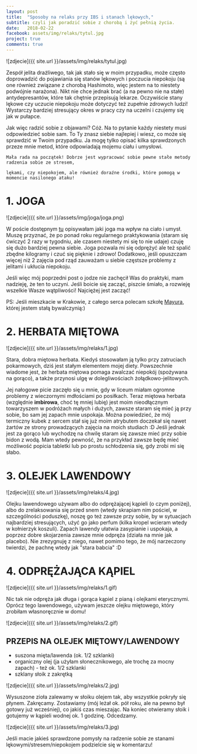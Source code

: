 ```yaml
---
layout: post
title:  "Sposoby na relaks przy IBS i stanach lękowych,"
subtitle: czyli jak poradzić sobie z chorobą i żyć pełnią życia.
date:   2018-02-22
facebook: assets/img/relaks/tytul.jpg
project: true
comments: true
---
```


![zdjecie]({{ site.url }}/assets/img/relaks/tytul.jpg)

Zespół jelita drażliwego, tak jak stało się w moim przypadku, może często doprowadzić do pojawiania się stanów lękowych i poczucia niepokoju (są one również związane z chorobą Hashimoto, więc jestem na to niestety podwójnie narażona). Nikt nie chce jednak brać (a na pewno nie na stałe) antydepresantów, które tak chętnie przepisują lekarze. Oczywiście stany lękowe czy uczucie niepokoju może dotyczyć też zupełnie zdrowych ludzi! Wystarczy bardziej stresujący okres w pracy czy na uczelni i czujemy się jak w pułapce. 

Jak więc radzić sobie z objawami? Cóż. Na to pytanie każdy niestety musi odpowiedzieć sobie sam. To Ty znasz siebie najlepiej i wiesz, co może się sprawdzić w Twoim przypadku. Ja mogę tylko opisać kilka sprawdzonych przeze mnie metod, które odpowiadają mojemu ciału i umysłowi. 

    Mała rada na początek! Dobrze jest wypracować sobie pewne stałe metody radzenia sobie ze stresem,
    
    lękami, czy niepokojem, ale również doraźne środki, które pomogą w momencie nasilonego ataku!
    

# 1. JOGA

![zdjecie]({{ site.url }}/assets/img/joga/joga.png)

W poście dostępnym [tu](http://pokarmlove.com.pl/joga-ulga-w-ibs/) opisywałam jaki joga ma wpływ na ciało i umysł. Muszę przyznać, że po ponad roku regularnego praktykowania (staram się ćwiczyć 2 razy w tygodniu, ale czasem niestety mi się to nie udaje) czuję się dużo bardziej pewna siebie. Joga pozwala mi się odprężyć ale też spalić zbędne kilogramy i czuć się pięknie i zdrowo! Dodatkowo, jeśli opuszczam więcej niż 2 zajęcia pod rząd zauważam u siebie częstsze problemy z jelitami i ukłucia niepokoju.

Jeśli więc mój poprzedni post o jodze nie zachęcił Was do praktyki, mam nadzieję, że ten to uczyni. Jeśli boicie się zacząć, piszcie śmiało, a rozwieję wszelkie Wasze wątpliwości! Najciężej jest zacząć!

PS: Jeśli mieszkacie w Krakowie, z całego serca polecam szkołę [Mayura](http://jogawkrakowie.pl/zajecia/), której jestem stałą bywalczynią:)

# 2. HERBATA MIĘTOWA

![zdjecie]({{ site.url }}/assets/img/relaks/1.jpg)

Stara, dobra miętowa herbata. Kiedyś stosowałam ją tylko przy zatruciach pokarmowych, dziś jest stałym elementem mojej diety. Powszechnie wiadome jest, że herbata miętowa pomaga zwalczać niepokój (spożywana na gorąco), a także przynosi ulgę w dolegliwościach żołądkowo-jelitowych.

Jej nałogowe picie zaczęło się u mnie, gdy w liceum miałam ogromne problemy z wieczornymi mdłościami po posiłkach. Teraz miętowa herbata (względnie **imbirowa**, choć tę mniej lubię) jest moim nieodłącznym towarzyszem w podróżach małych i dużych, zawsze staram się mieć ją przy sobie, bo sam jej zapach mnie uspokaja. Można powiedzieć, że mój termiczny kubek z sercem stał się już moim atrybutem  doczekał się nawet żartów ze strony prowadzących zajęcia na moich studiach :D 
Jeśli jednak jest za gorąco lub wychodzę na chwilę staram się zawsze mieć przy sobie bidon z wodą. Mam wtedy pewność, że na przykład zawsze będę mieć możliwość popicia tabletki lub po prostu schłodzenia się, gdy zrobi mi się słabo.

# 3. OLEJEK LAWENDOWY

![zdjecie]({{ site.url }}/assets/img/relaks/4.jpg)

Olejku lawendowego używam albo do odprężającej kąpieli (o czym poniżej), albo do zrelaksowania się przed snem (wtedy skrapiam nim pościel, w szczególności poduszkę), noszę go też zawsze przy sobie, by w sytuacjach najbardziej stresujących, użyć go jako perfum (kilka kropel wcieram wtedy w kołnierzyk koszuli). Zapach lawendy ułatwia zasypianie i uspokaja, a poprzez dobre skojarzenia zawsze mnie odpręża (działa na mnie jak placebo). Nie zrezygnuję z niego, nawet pomimo tego, że mój narzeczony twierdzi, że pachnę wtedy jak "stara babcia" :D


# 4. ODPRĘŻAJĄCA KĄPIEL

![zdjecie]({{ site.url }}/assets/img/relaks/1.gif)

Nic tak nie odpręża jak długa i gorąca kąpiel z pianą i olejkami eterycznymi. Oprócz tego lawendowego, używam jeszcze olejku miętowego, który zrobiłam własnoręcznie w domu!

![zdjecie]({{ site.url }}/assets/img/relaks/2.gif)

## PRZEPIS NA OLEJEK MIĘTOWY/LAWENDOWY
* suszona mięta/lawenda (ok. 1/2 szklanki)
* organiczny olej (ja użyłam słonecznikowego, ale trochę za mocny zapach) - też ok. 1/2 szklanki
* szklany słoik z zakrętką

![zdjecie]({{ site.url }}/assets/img/relaks/2.jpg)

Wysuszone zioła zalewamy w słoiku olejem tak, aby wszystkie pokryły się płynem. Zakręcamy. Zostawiamy (mój leżał ok. pół roku, ale na pewno był gotowy już wcześniej), co jakiś czas mieszając. Na koniec otwieramy słoik i gotujemy w kąpieli wodnej ok. 1 godzinę. Odcedzamy.

![zdjecie]({{ site.url }}/assets/img/relaks/3.jpg)


Jeśli macie jakieś sprawdzone pomysły na radzenie sobie ze stanami lękowymi/stresem/niepokojem podzielcie się w komentarzu! 

